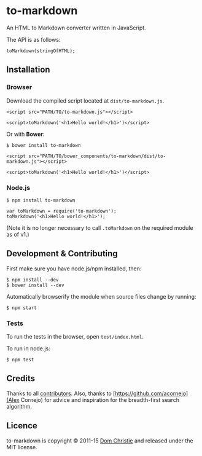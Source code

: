 # to-markdown

An HTML to Markdown converter written in JavaScript.

The API is as follows:

    toMarkdown(stringOfHTML);

## Installation

### Browser

Download the compiled script located at `dist/to-markdown.js`.

    <script src="PATH/TO/to-markdown.js"></script>

    <script>toMarkdown('<h1>Hello world!</h1>')</script>

Or with **Bower**:

    $ bower install to-markdown

    <script src="PATH/TO/bower_components/to-markdown/dist/to-markdown.js"></script>

    <script>toMarkdown('<h1>Hello world!</h1>')</script>

### Node.js

    $ npm install to-markdown

    var toMarkdown = require('to-markdown');
    toMarkdown('<h1>Hello world!</h1>');

(Note it is no longer necessary to call `.toMarkdown` on the required module as of v1.)

## Development & Contributing

First make sure you have node.js/npm installed, then:

    $ npm install --dev
    $ bower install --dev

Automatically browserify the module when source files change by running:

    $ npm start

### Tests

To run the tests in the browser, open `test/index.html`.

To run in node.js:

    $ npm test

## Credits

Thanks to all [contributors](https://github.com/domchristie/to-markdown/graphs/contributors). Also, thanks to [https://github.com/acornejo](Alex Cornejo) for advice and inspiration for the breadth-first search algorithm.

## Licence

to-markdown is copyright &copy; 2011-15 [Dom Christie](http://domchristie.co.uk) and released under the MIT license.